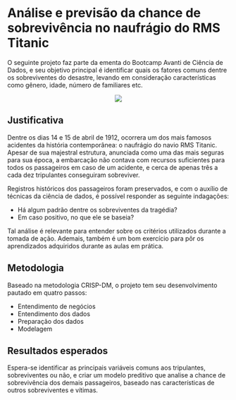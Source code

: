 # Análise e previsão da chance de sobrevivência no naufrágio do RMS Titanic

O seguinte projeto faz parte da ementa do Bootcamp Avanti de Ciência de Dados, e seu objetivo principal é identificar quais os fatores comuns dentre os sobreviventes do desastre, levando em consideração características como gênero, idade, número de familiares etc.
<p align="center">
    <img src="https://media.snl.no/media/26196/standard_compressed_RMS_Titanic_3.jpg" />
</p>

## Justificativa
Dentre os dias 14 e 15 de abril de 1912, ocorrera um dos mais famosos acidentes da história contemporânea: o naufrágio do navio RMS Titanic. Apesar de sua majestral estrutura, anunciada como uma das mais seguras para sua época, a embarcação não contava com recursos suficientes para todos os passageiros em caso de um acidente, e cerca de apenas três a cada dez tripulantes conseguiram sobreviver. 

Registros históricos dos passageiros foram preservados, e com o auxílio de técnicas da ciência de dados, é possível responder as seguinte indagações: 
- Há algum padrão dentre os sobreviventes da tragédia? 
- Em caso positivo, no que ele se baseia?

Tal análise é relevante para entender sobre os critérios utilizados durante a tomada de ação. Ademais, também é um bom exercício para pôr os aprendizados adquiridos durante as aulas em prática.

## Metodologia

Baseado na metodologia CRISP-DM, o projeto tem seu desenvolvimento pautado em quatro passos:
 - Entendimento de negócios 
 - Entendimento dos dados
 - Preparação dos dados
 - Modelagem
 
## Resultados esperados
 
Espera-se identificar as principais variáveis comuns aos tripulantes, sobreviventes ou não, e criar um modelo preditivo que analise a chance de sobrevivência dos demais passageiros, baseado nas características de outros sobreviventes e vítimas. 
 